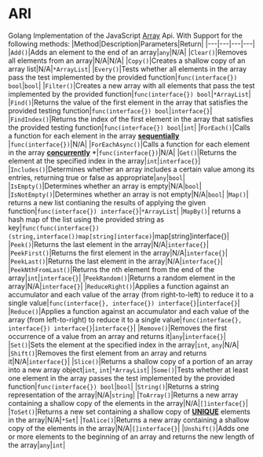# ARI

Golang Implementation of the JavaScript [Array](https://developer.mozilla.org/en-US/docs/Web/JavaScript/Reference/Global_Objects/Array) Api. With Support for the following methods:
|Method|Description|Parameters|Return|
|---|---|---|---|
|`Add()`|Adds an element to the end of an array|`any`|N/A|
|`Clear()`|Removes all elements from an array|N/A|N/A|
|`Copy()`|Creates a shallow copy of an array list|N/A|`*ArrayList`|
|`Every()`|Tests whether all elements in the array pass the test implemented by the provided function|`func(interface{}) bool`|`bool`|
|`Filter()`|Creates a new array with all elements that pass the test implemented by the provided function|`func(interface{}) bool`|`*ArrayList`|
|`Find()`|Returns the value of the first element in the array that satisfies the provided testing function|`func(interface{}) bool`|`interface{}`|
|`FindIndex()`|Returns the index of the first element in the array that satisfies the provided testing function|`func(interface{}) bool`|`int`|
|`ForEach()`|Calls a function for each element in the array <u>**sequentially**</u> |`func(interface{})`|N/A|
|`ForEachAsync()`|Calls a function for each element in the array <u>**concurrently**</u> *|`func(interface{})`|N/A|
|`Get()`|Returns the element at the specified index in the array|`int`|`interface{}`|
|`Includes()`|Determines whether an array includes a certain value among its entries, returning true or false as appropriate|`any`|`bool`|
|`IsEmpty()`|Determines whether an array is empty|N/A|`bool`|
|`IsNotEmpty()`|Determines whether an array is not empty|N/A|`bool`|
|`Map()`| returns a new list contianing the results of applying the given function|`func(interface{}) interface{}`|`*ArrayList`|
|`MapBy()`| returns a hash map of the list using the provided string as key|`func(func(interface{})(string,interface())map[string]interface)`|map[string]interface{}|
|`Peek()`|Returns the last element in the array|N/A|`interface{}`|
|`PeekFirst()`|Returns the first element in the array|N/A|`interface{}`|
|`PeekLast()`|Returns the last element in the array|N/A|`interface{}`|
|`PeekNthFromLast()`|Returns the nth element from the end of the array|`int`|`interface{}`|
|`PeekRandom()`|Returns a random element in the array|N/A|`interface{}`|
|`ReduceRight()`|Applies a function against an accumulator and each value of the array (from right-to-left) to reduce it to a single value|`func(interface{}, interface{}) interface{}`|`interface{}`|
|`Reduce()`|Applies a function against an accumulator and each value of the array (from left-to-right) to reduce it to a single value|`func(interface{}, interface{}) interface{}`|`interface{}`|
|`Remove()`|Removes the first occurrence of a value from an array and returns it|`any`|`interface{}`|
|`Set()`|Sets the element at the specified index in the array|`int`, `any`|N/A|
|`Shift()`|Removes the first element from an array and returns it|N/A|`interface{}`|
|`Slice()`|Returns a shallow copy of a portion of an array into a new array object|`int`, `int`|`*ArrayList`|
|`Some()`|Tests whether at least one element in the array passes the test implemented by the provided function|`func(interface{}) bool`|`bool`|
|`String()`|Returns a string representation of the array|N/A|`string`|
|`ToArray()`|Returns a new array containing a shallow copy of the elements in the array|N/A|`[]interface{}`|
|`ToSet()`|Returns a new set containing a shallow copy of <u>**UNIQUE**</u> elements in the array|N/A|`*Set`|
|`ToAlice()`|Returns a new array containing a shallow copy of the elements in the array|N/A|`[]interface{}`|
|`Unshift()`|Adds one or more elements to the beginning of an array and returns the new length of the array|`any`|`int`|



